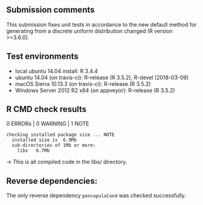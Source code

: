 ## Submission comments
This submission fixes unit tests in accordance to the new default method for generating from a discrete uniform distribution changed (R version >=3.6.0).

## Test environments

* local ubuntu 14.04 install: R 3.4.4
* ubuntu 14.04 (on travis-ci): R-release (R 3.5.2), R-devel (2018-03-09)
* macOS Sierra 10.13.3 (on travis-ci): R-release (R 3.5.2)
* Windows Server 2012 R2 x64 (on appveyor): R-release (R 3.5.2)

## R CMD check results

0 ERRORs | 0 WARNING | 1 NOTE

```
checking installed package size ... NOTE
  installed size is  6.9Mb
  sub-directories of 1Mb or more:
    libs   6.7Mb
```
-> This is all compiled code in the libs/ directory.

## Reverse dependencies:

The only reverse dependency `pencopulaCond` was checked successfully.

